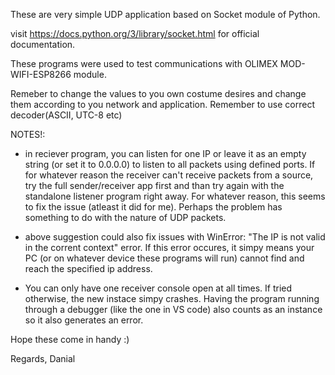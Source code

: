 These are very simple UDP application based on Socket module of Python.

visit  https://docs.python.org/3/library/socket.html for official documentation.

These programs were used to test communications with OLIMEX MOD-WIFI-ESP8266 module.

Remeber to change the values to you own costume desires and change them according to you network and application. Remember to use correct decoder(ASCII, UTC-8 etc)


NOTES!:

- in reciever program, you can listen for one IP or leave it as an empty string (or set it to 0.0.0.0) to listen to all packets using defined ports. 
If for whatever reason the receiver can't receive packets from a source, try the full sender/receiver app first and than try again with the standalone listener program right away. For whatever reason, this seems to fix the issue (atleast it did for me). Perhaps the problem has something to do with the nature of UDP packets.

- above suggestion could also fix issues with WinError: "The IP is not valid in the corrent context" error. If this error occures, it simpy means your PC (or on whatever device these programs will run) cannot find and reach the specified ip address.

- You can only have one receiver console open at all times. If tried otherwise, the new instace simpy crashes. Having the program running through a debugger (like the one in VS code) also counts as an instance so it also generates an error.



Hope these come in handy :)

Regards,
Danial


